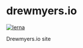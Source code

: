 # drewmyers.io
[![lerna](https://img.shields.io/badge/maintained%20with-lerna-cc00ff.svg)](https://lerna.js.org/)  

Drewmyers.io site
